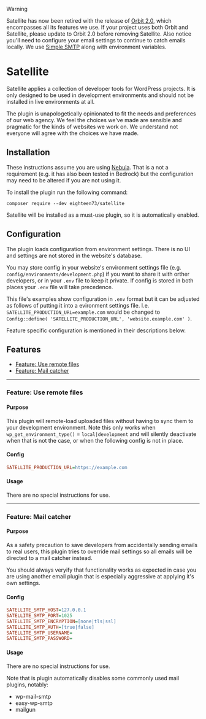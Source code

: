 > [!WARNING]  
> Satellite has now been retired with the release of [Orbit 2.0](https://github.com/eighteen73/orbit/releases/tag/v2.0.0), which encompasses all its features we use.
> If your project uses both Orbit and Satellite, please update to Orbit 2.0 before removing Satellite.
> Also notice you'll need to configure your email settings to continue to catch emails locally. We use [Simple SMTP](https://en-gb.wordpress.org/plugins/simple-smtp/) along with environment variables.

# Satellite

Satellite applies a collection of developer tools for WordPress projects. It is only designed to be used in development environments and should not be installed in live environments at all.

The plugin is unapologetically opinionated to fit the needs and preferences of our web agency. We feel the choices we've made are sensible and pragmatic for the kinds of websites we work on. We understand not everyone will agree with the choices we have made.

## Installation

These instructions assume you are using [Nebula](https://github.com/eighteen73/nebula). That is a not a requirement (e.g. it has also been tested in Bedrock) but the configuration may need to be altered if you are not using it.

To install the plugin run the following command:

```shell
composer require --dev eighteen73/satellite
```

Satellite will be installed as a must-use plugin, so it is automatically enabled.

## Configuration

The plugin loads configuration from environment settings. There is no UI and settings are not stored in the website's database. 

You may store config in your website's environment settings file (e.g. `config/environments/development.php`) if you want to share it with orther developers, or in your `.env` file to keep it private. If config is stored in both places your `.env` file will take precedence.

This file's examples show configuration in `.env` format but it can be adjusted as follows of putting it into a evironment settings file. I.e. `SATELLITE_PRODUCTION_URL=example.com` would be changed to `Config::define( 'SATELLITE_PRODUCTION_URL', 'website.example.com' )`.

Feature specific configuration is mentioned in their descriptions below. 

## Features

- [Feature: Use remote files](#remote-files)
- [Feature: Mail catcher](#mail-catcher)

___

<a name="remote-files"></a>
### Feature: Use remote files

#### Purpose

This plugin will remote-load uploaded files without having to sync them to your development environment. Note this only works when `wp_get_environment_type()` = `local|development` and will silently deactivate when that is not the case, or when the following config is not in place.

#### Config

```ini
SATELLITE_PRODUCTION_URL=https://example.com
```

#### Usage

There are no special instructions for use.

___

<a name="mail-catcher"></a>
### Feature: Mail catcher

#### Purpose

As a safety precaution to save developers from accidentally sending emails to real users, this plugin tries to override mail settings so all emails will be directed to a mail catcher instead.

You should always veryify that functionality works as expected in case you are using another email plugin that is especially aggressive at applying it's own settings.

#### Config

```ini
SATELLITE_SMTP_HOST=127.0.0.1
SATELLITE_SMTP_PORT=1025
SATELLITE_SMTP_ENCRYPTION=[none|tls|ssl]
SATELLITE_SMTP_AUTH=[true|false]
SATELLITE_SMTP_USERNAME=
SATELLITE_SMTP_PASSWORD=
```

#### Usage

There are no special instructions for use.

Note that is plugin automatically disables some commonly used mail plugins, notably:

- wp-mail-smtp
- easy-wp-smtp
- mailgun
